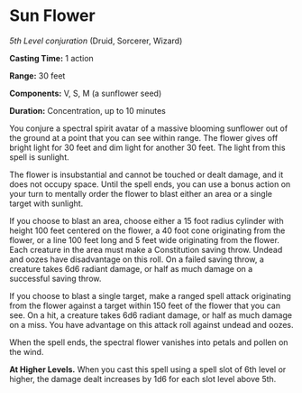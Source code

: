 # Sun Flower
*5th Level conjuration* (Druid, Sorcerer, Wizard)

**Casting Time:** 1 action

**Range:** 30 feet

**Components:** V, S, M (a sunflower seed)

**Duration:** Concentration, up to 10 minutes

You conjure a spectral spirit avatar of a massive blooming sunflower out of the ground at a point that you can see within range. The flower gives off bright light for 30 feet and dim light for another 30 feet. The light from this spell is sunlight.

The flower is insubstantial and cannot be touched or dealt damage, and it does not occupy space. Until the spell ends, you can use a bonus action on your turn to mentally order the flower to blast either an area or a single target with sunlight. 

If you choose to blast an area, choose either a 15 foot radius cylinder with height 100 feet centered on the flower, a 40 foot cone originating from the flower, or a line 100 feet long and 5 feet wide originating from the flower. Each creature in the area must make a Constitution saving throw. Undead and oozes have disadvantage on this roll. On a failed saving throw, a creature takes 6d6 radiant damage, or half as much damage on a successful saving throw.

If you choose to blast a single target, make a ranged spell attack originating from the flower against a target within 150 feet of the flower that you can see. On a hit, a creature takes 6d6 radiant damage, or half as much damage on a miss. You have advantage on this attack roll against undead and oozes.

When the spell ends, the spectral flower vanishes into petals and pollen on the wind.

**At Higher Levels.** When you cast this spell using a spell slot of 6th level or higher, the damage dealt increases by 1d6 for each slot level above 5th.
